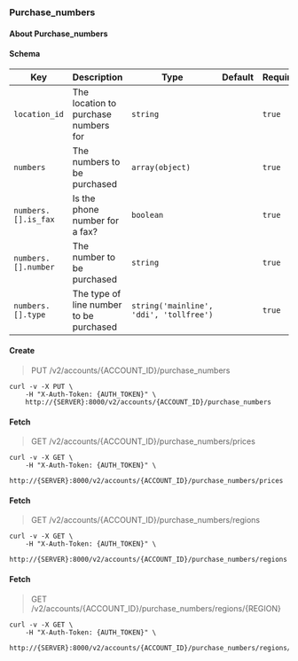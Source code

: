### Purchase_numbers

#### About Purchase_numbers

#### Schema

Key | Description | Type | Default | Required
--- | ----------- | ---- | ------- | --------
`location_id` | The location to purchase numbers for | `string` |   | `true`
`numbers` | The numbers to be purchased | `array(object)` |   | `true`
`numbers.[].is_fax` | Is the phone number for a fax? | `boolean` |   | `true`
`numbers.[].number` | The number to be purchased | `string` |   | `true`
`numbers.[].type` | The type of line number to be purchased | `string('mainline', 'ddi', 'tollfree')` |   | `true`


#### Create

> PUT /v2/accounts/{ACCOUNT_ID}/purchase_numbers

```shell
curl -v -X PUT \
    -H "X-Auth-Token: {AUTH_TOKEN}" \
    http://{SERVER}:8000/v2/accounts/{ACCOUNT_ID}/purchase_numbers
```

#### Fetch

> GET /v2/accounts/{ACCOUNT_ID}/purchase_numbers/prices

```shell
curl -v -X GET \
    -H "X-Auth-Token: {AUTH_TOKEN}" \
    http://{SERVER}:8000/v2/accounts/{ACCOUNT_ID}/purchase_numbers/prices
```

#### Fetch

> GET /v2/accounts/{ACCOUNT_ID}/purchase_numbers/regions

```shell
curl -v -X GET \
    -H "X-Auth-Token: {AUTH_TOKEN}" \
    http://{SERVER}:8000/v2/accounts/{ACCOUNT_ID}/purchase_numbers/regions
```

#### Fetch

> GET /v2/accounts/{ACCOUNT_ID}/purchase_numbers/regions/{REGION}

```shell
curl -v -X GET \
    -H "X-Auth-Token: {AUTH_TOKEN}" \
    http://{SERVER}:8000/v2/accounts/{ACCOUNT_ID}/purchase_numbers/regions/{REGION}
```

